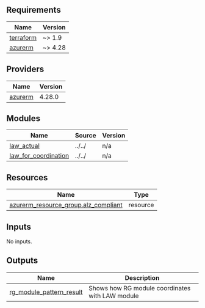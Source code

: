 <!-- BEGIN_TF_DOCS -->
## Requirements

| Name | Version |
|------|---------|
| <a name="requirement_terraform"></a> [terraform](#requirement\_terraform) | ~> 1.9 |
| <a name="requirement_azurerm"></a> [azurerm](#requirement\_azurerm) | ~> 4.28 |

## Providers

| Name | Version |
|------|---------|
| <a name="provider_azurerm"></a> [azurerm](#provider\_azurerm) | 4.28.0 |

## Modules

| Name | Source | Version |
|------|--------|---------|
| <a name="module_law_actual"></a> [law\_actual](#module\_law\_actual) | ../../ | n/a |
| <a name="module_law_for_coordination"></a> [law\_for\_coordination](#module\_law\_for\_coordination) | ../../ | n/a |

## Resources

| Name | Type |
|------|------|
| [azurerm_resource_group.alz_compliant](https://registry.terraform.io/providers/hashicorp/azurerm/latest/docs/resources/resource_group) | resource |

## Inputs

No inputs.

## Outputs

| Name | Description |
|------|-------------|
| <a name="output_rg_module_pattern_result"></a> [rg\_module\_pattern\_result](#output\_rg\_module\_pattern\_result) | Shows how RG module coordinates with LAW module |
<!-- END_TF_DOCS -->
